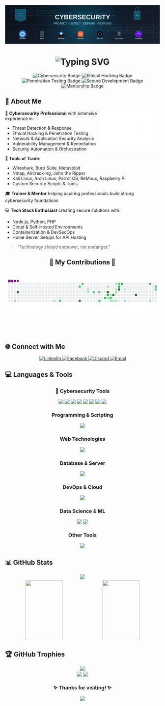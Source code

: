 <!-- CYBERSECURITY BANNER -->
<div align="center">
  <img src="https://github.com/rafat1999/rafat1999/blob/main/enhanced-cyber-banner.svg" alt="Cybersecurity Banner with Popular Hacking Tools">
</div>

<!-- ANIMATED INTRODUCTION -->
<h1 align="center">
  <img src="https://readme-typing-svg.herokuapp.com?font=Fira+Code&weight=600&size=30&pause=1000&color=00E4FF&center=true&vCenter=true&random=false&width=600&height=70&lines=Hi+there%2C+I'm+Shihab+Hossen+Rafat;I'm+Cybersecurity+Professional;Ethical+Hacker+%26+Trainer;Tech+Enthusiast+%26+Developer;SOC+Analyst" alt="Typing SVG" />
</h1>

<!-- ABOUT ME SECTION -->
<div align="center">
  <img src="https://img.shields.io/badge/-CYBERSECURITY-blue?style=for-the-badge" alt="Cybersecurity Badge"/>
  <img src="https://img.shields.io/badge/-ETHICAL%20HACKING-red?style=for-the-badge" alt="Ethical Hacking Badge"/>
  <img src="https://img.shields.io/badge/-PENETRATION%20TESTING-purple?style=for-the-badge" alt="Penetration Testing Badge"/>
  <img src="https://img.shields.io/badge/-SECURE%20DEVELOPMENT-green?style=for-the-badge" alt="Secure Development Badge"/>
  <img src="https://img.shields.io/badge/-MENTORSHIP-yellow?style=for-the-badge" alt="Mentorship Badge"/>
</div>

## 💫 About Me

<img align="right" width="38%" src="https://github.com/rafat1999/rafat1999/blob/main/Cyber_Security.gif"/>

🔐 **Cybersecurity Professional** with extensive experience in:
  - Threat Detection & Response
  - Ethical Hacking & Penetration Testing
  - Network & Application Security Analysis
  - Vulnerability Management & Remediation
  - Security Automation & Orchestration

🧰 **Tools of Trade**:
  - Wireshark, Burp Suite, Metasploit
  - Nmap, Aircrack-ng, John the Ripper
  - Kali Linux, Arch Linux, Parrot OS, ReMnux, Raspberry Pi
  - Custom Security Scripts & Tools

🎓 **Trainer & Mentor** helping aspiring professionals build strong cybersecurity foundations

💻 **Tech Stack Enthusiast** creating secure solutions with:
  - Node.js, Python, PHP
  - Cloud & Self-Hosted Environments
  - Containerization & DevSecOps
  - Home Server Setups for API Hosting

> "Technology should empower, not endanger."

<!-- CONTRIBUTION SNAKE -->
<div align="center">
  <h2>🐍 My Contributions 🐍</h2>
  <br>
  <img alt="snake eating my contributions" src="https://github.com/rafat1999/rafat1999/blob/output/github-contribution-grid-snake.gif" />
  
  <br/><br/><br/>
</div>

<!-- CONNECT WITH ME -->
## 🌐 Connect with Me

<div align="center">
  <a href="https://www.linkedin.com/in/shihab-hossen-rafat-01923321a/" target="_blank">
    <img src="https://img.shields.io/badge/LinkedIn-%230077B5.svg?style=for-the-badge&logo=linkedin&logoColor=white" alt="LinkedIn"/>
  </a>
  <a href="https://www.facebook.com/profile.php?id=100091757487932" target="_blank">
    <img src="https://img.shields.io/badge/Facebook-%231877F2.svg?style=for-the-badge&logo=facebook&logoColor=white" alt="Facebook"/>
  </a>
  <a href="https://discord.gg/hunter_leader_50600" target="_blank">
    <img src="https://img.shields.io/badge/Discord-%237289DA.svg?style=for-the-badge&logo=discord&logoColor=white" alt="Discord"/>
  </a>
  <a href="mailto:shihab.rafat99@gmail.com">
    <img src="https://img.shields.io/badge/Gmail-D14836?style=for-the-badge&logo=gmail&logoColor=white" alt="Email"/>
  </a>
</div>

<!-- LANGUAGES AND TOOLS -->
## 💻 Languages & Tools

<div align="center">
  <h3>🔐 Cybersecurity Tools</h3>
  <img src="https://img.shields.io/badge/Kali_Linux-557C94?style=for-the-badge&logo=kali-linux&logoColor=white" />
  <img src="https://img.shields.io/badge/Wireshark-1679A7?style=for-the-badge&logo=wireshark&logoColor=white" />
  <img src="https://img.shields.io/badge/Metasploit-E34F26?style=for-the-badge&logo=metasploit&logoColor=white" />
  <img src="https://img.shields.io/badge/Burp_Suite-FF6633?style=for-the-badge&logo=burp-suite&logoColor=white" />
  <img src="https://img.shields.io/badge/Nmap-0E83CD?style=for-the-badge&logo=nmap&logoColor=white" />
  <img src="https://img.shields.io/badge/OWASP-000000?style=for-the-badge&logo=owasp&logoColor=white" />
  <img src="https://img.shields.io/badge/John_the_Ripper-2C3E50?style=for-the-badge&logo=john-the-ripper&logoColor=white" />
  <img src="https://img.shields.io/badge/Aircrack--ng-6200EA?style=for-the-badge&logo=aircrack-ng&logoColor=white" />
  
  <h3>Programming & Scripting</h3>
  <img src="https://skillicons.dev/icons?i=py,js,php,cpp,c,bash,powershell,kotlin" />
  
  <h3>Web Technologies</h3>
  <img src="https://skillicons.dev/icons?i=html,css,nodejs,django,flutter" />
  
  <h3>Database & Server</h3>
  <img src="https://skillicons.dev/icons?i=mysql,mongodb,firebase,postgres,apache" />
  
  <h3>DevOps & Cloud</h3>
  <img src="https://skillicons.dev/icons?i=docker,gcp,cloudflare,github,postman" />
  
  <h3>Data Science & ML</h3>
  <img src="https://skillicons.dev/icons?i=tensorflow,pytorch" />
  <img src="https://img.shields.io/badge/scikit--learn-%23F7931E.svg?style=for-the-badge&logo=scikit-learn&logoColor=white" />
  
  <h3>Other Tools</h3>
  <img src="https://skillicons.dev/icons?i=vscode,raspberrypi,androidstudio" />
</div>

<!-- GITHUB STATS -->
## 📊 GitHub Stats

<div align="center">
  <img src="https://github-profile-summary-cards.vercel.app/api/cards/profile-details?username=rafat1999&theme=radical" />
</div>

<div align="center">
  <img width="49%" height="195px" src="https://github-readme-stats.vercel.app/api?username=rafat1999&theme=radical&hide_border=true&include_all_commits=true&count_private=true" />
  <img width="49%" height="195px" src="https://github-readme-stats.vercel.app/api/top-langs/?username=rafat1999&theme=radical&hide_border=true&layout=compact" />
</div>

<!-- GITHUB TROPHIES -->
## 🏆 GitHub Trophies
<div align="center">
  <img src="https://github-profile-trophy.vercel.app/?username=rafat1999&theme=radical&no-frame=true&no-bg=false&margin-w=4" />
</div>

<!-- QUOTE AND STREAK -->
<div align="center">
  <img width="49%" src="https://quotes-github-readme.vercel.app/api?type=horizontal&theme=radical" />
  <img width="49%" src="https://nirzak-streak-stats.vercel.app/?user=rafat1999&theme=radical&hide_border=true" />
</div>

<!-- VISITOR COUNTER -->
<div align="center">
  <h3>✨ Thanks for visiting! ✨</h3>
  <img src="https://profile-counter.glitch.me/rafat1999/count.svg" />
</div>

<!--
**rafat1999/rafat1999** is a ✨ _special_ ✨ repository because its `README.md` (this file) appears on your GitHub profile.
-->

